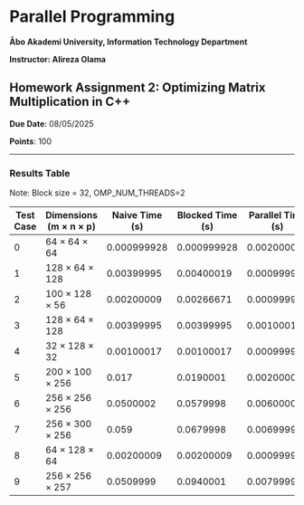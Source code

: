 # Parallel Programming

**Åbo Akademi University, Information Technology Department**

**Instructor: Alireza Olama**

## Homework Assignment 2: Optimizing Matrix Multiplication in C++

**Due Date**: 08/05/2025

**Points**: 100

---

### Results Table
Note: Block size = 32, OMP_NUM_THREADS=2

| Test Case | Dimensions (m × n × p) | Naive Time (s) | Blocked Time (s) | Parallel Time (s) | Blocked Speedup | Parallel Speedup |
|-----------|------------------------|----------------|------------------|-------------------|----------------|------------------|
| 0         | 64 × 64 × 64            | 0.000999928    | 0.000999928      | 0.00200009        | 1×             | 0.49994×         |
| 1         | 128 × 64 × 128          | 0.00399995     | 0.00400019       | 0.000999928       | 0.99994×       | 4.00024×         |
| 2         | 100 × 128 × 56          | 0.00200009     | 0.00266671       | 0.000999928       | 0.88887133333× | 2.00024×         |
| 3         | 128 × 64 × 128          | 0.00399995     | 0.00399995       | 0.00100017        | 1×             | 3.99928×         |
| 4         | 32 × 128 × 32           | 0.00100017     | 0.00100017       | 0.000999928       | 1×             | 1.00024×         |
| 5         | 200 × 100 × 256         | 0.017          | 0.0190001        | 0.00200009        | 0.894732×      | 8.49958×         |
| 6         | 256 × 256 × 256         | 0.0500002      | 0.0579998        | 0.00600004        | 0.862074×      | 8.33331×         |
| 7         | 256 × 300 × 256         | 0.059          | 0.0679998        | 0.00699997        | 0.867649×      | 8.42861×         |
| 8         | 64 × 128 × 64           | 0.00200009     | 0.00200009       | 0.000999928       | 1×             | 2.00024×         |
| 9         | 256 × 256 × 257         | 0.0509999      | 0.0940001        | 0.0079999         | 0.542551×      | 6.37507×         |
